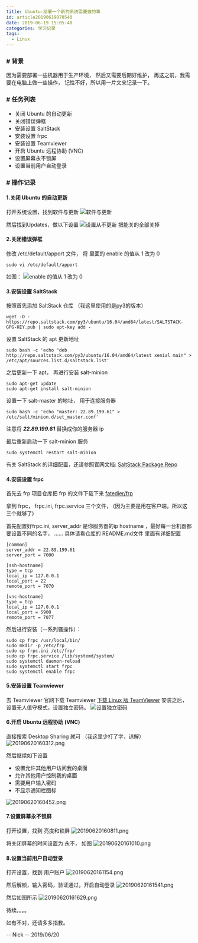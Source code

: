 ```yaml
---
title: Ubuntu-部署一个新的系统需要做的事
id: article20190619070540
date: 2019-06-19 15:05:40
categories: 学习记录
tags:
  - Linux
---
```


### # 背景
因为需要部署一些机器用于生产环境，
然后又需要后期好维护，
再这之前，我需要在电脑上做一些操作，
记性不好，所以用一片文来记录一下。

<!--more-->

### # 任务列表
 - 关闭 Ubuntu 的自动更新
 - 关闭错误弹框
 - 安装设置 SaltStack
 - 安装设置 frpc
 - 安装设置 Teamviewer
 - 开启 Ubuntu 远程协助 (VNC)
 - 设置屏幕永不锁屏
 - 设置当前用户自动登录

### # 操作记录


#### 1.关闭 Ubuntu 的自动更新
打开系统设置，找到软件与更新
![软件与更新](https://i.loli.net/2019/06/19/5d09e8a2da99a21957.png)

然后找到Updates，做以下设置
![设置从不更新](https://i.loli.net/2019/06/20/5d0b335b850eb31316.png)
把能关的全部关掉


#### 2.关闭错误弹框
修改 /etc/default/apport 文件，
将 里面的 enable 的值从 1 改为 0 

``` shell
sudo vi /etc/default/apport
```

如图：
![enable 的值从 1 改为 0 ](https://i.loli.net/2019/06/20/5d0b34998728670194.png)


#### 3.安装设置 SaltStack
按照首先添加 SaltStack 仓库 
（我这里使用的是py3的版本）
``` shell
wget -O - https://repo.saltstack.com/py3/ubuntu/16.04/amd64/latest/SALTSTACK-GPG-KEY.pub | sudo apt-key add -
```

设置 SaltStack 的 apt 更新地址
``` shell
sudo bash -c 'echo "deb http://repo.saltstack.com/py3/ubuntu/16.04/amd64/latest xenial main" > /etc/apt/sources.list.d/saltstack.list'
```

之后更新一下 apt， 再进行安装 salt-minion 
``` shell
sudo apt-get update
sudo apt-get install salt-minion
```

设置一下 salt-master 的地址，
用于连接服务器
``` shell
sudo bash -c 'echo "master: 22.89.199.61" > /etc/salt/minion.d/set_master.conf'
```
注意将 ***22.89.199.61*** 替换成你的服务器 ip

最后重新启动一下 salt-minion 服务
``` shell
sudo systemctl restart salt-minion
```

有关 SaltStack 的详细配置，还请参照官网文档:
[SaltStack Package Repo](https://repo.saltstack.com/#ubuntu)

#### 4.安装设置 frpc

首先去 frp 项目仓库把 frp 的文件下载下来
[fatedier/frp](https://github.com/fatedier/frp)

拿到 frpc， frpc.ini, frpc.service 三个文件，
(因为主要是用在客户端，所以这三个就够了)

首先配置好frpc.ini,
server_addr 是你服务器的ip
hostname ，最好每一台机器都要设置不同的名字，
......
具体请看仓库的 README.md文件 里面有详细配置
``` text
[common]
server_addr = 22.89.199.61
server_port = 7000

[ssh-hostname]
type = tcp
local_ip = 127.0.0.1
local_port = 22
remote_port = 7070

[vnc-hostname]
type = tcp
local_ip = 127.0.0.1
local_port = 5900
remote_port = 7077
```

然后进行安装（一系列骚操作）：
``` shell
sudo cp frpc /usr/local/bin/
sudo mkdir -p /etc/frp
sudo cp frpc.ini /etc/frp/
sudo cp frpc.service /lib/systemd/system/
sudo systemctl daemon-reload
sudo systemctl start frpc
sudo systemctl enable frpc
```

#### 5.安装设置 Teamviewer
去 Teamviewer 官网下载 Teamviewer
[下载 Linux 版 TeamViewer](https://www.teamviewer.cn/cn/download/linux/)
安装之后，设置无人值守模式，设置独立密码。
![设置独立密码](https://i.loli.net/2019/06/20/5d0b3d3590da781854.png)


#### 6.开启 Ubuntu 远程协助 (VNC)
直接搜索 Desktop Sharing 就可
（我这里少打了字，谅解）
![20190620160312.png](https://i.loli.net/2019/06/20/5d0b3dc129d5f52327.png)

然后继续如下设置
  - 设置允许其他用户访问我的桌面
  - 允许其他用户控制我的桌面
  - 需要用户输入密码
  - 不显示通知栏图标

![20190620160452.png](https://i.loli.net/2019/06/20/5d0b3e28a5d2172554.png)


#### 7.设置屏幕永不锁屏
打开设置，找到
亮度和锁屏
![20190620160811.png](https://i.loli.net/2019/06/20/5d0b3eec745a880775.png)

将关闭屏幕的时间设置为 永不，
如图
![20190620161010.png](https://i.loli.net/2019/06/20/5d0b3f662cbde91107.png)


#### 8.设置当前用户自动登录
打开设置，找到
用户账户
![20190620161154.png](https://i.loli.net/2019/06/20/5d0b3fcb90cd365181.png)

然后解锁，输入密码，验证通过，开启自动登录
![20190620161541.png](https://i.loli.net/2019/06/20/5d0b40ae686d884191.png)

然后如图所示
![20190620161629.png](https://i.loli.net/2019/06/20/5d0b40dda31e153942.png)


待续。。。。

如有不对，还请多多指教。

-- Nick
-- 2019/06/20
